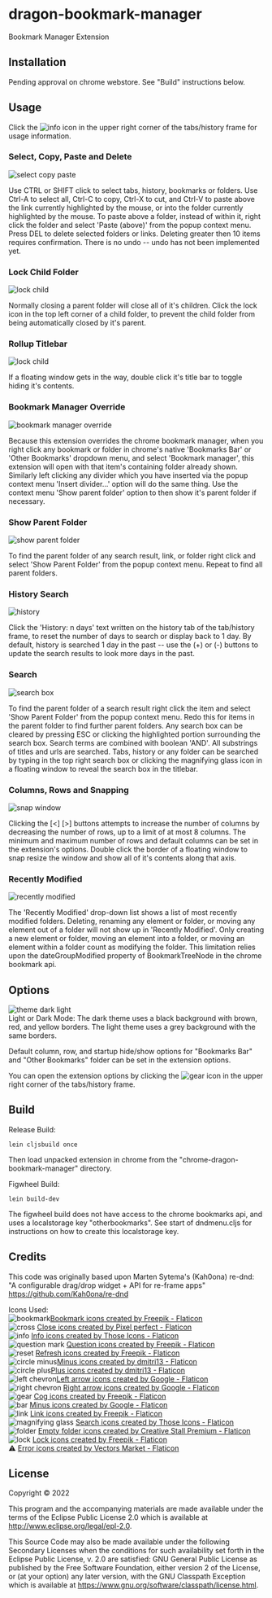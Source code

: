 ﻿# dragon-bookmark-manager

Bookmark Manager Extension

## Installation

Pending approval on chrome webstore. See "Build" instructions below.

## Usage

Click the ![info](/public/images/information.png) icon in the upper right corner of the tabs/history frame for usage information.

### Select, Copy, Paste and Delete
![select copy paste](/public/images/help/select-copy-paste.png)

Use CTRL or SHIFT click to select tabs, history, bookmarks or folders. Use Ctrl-A to select all, Ctrl-C to copy, Ctrl-X to cut, and Ctrl-V to paste above the link currently highlighted by the mouse, or into the folder currently highlighted by the mouse. To paste above a folder, instead of within it, right click the folder and select 'Paste (above)' from the popup context menu. Press DEL to delete selected folders or links. Deleting greater then 10 items requires confirmation. There is no undo -- undo has not been implemented yet.

### Lock Child Folder
![lock child](/public/images/help/lock-child.png)

Normally closing a parent folder will close all of it's children. Click the lock icon in the top left corner of a child folder, to prevent the child folder from being automatically closed by it's parent.

### Rollup Titlebar
![lock child](/public/images/help/rollup.png)

If a floating window gets in the way, double click it's title bar to toggle hiding it's contents.

### Bookmark Manager Override
![bookmark manager override](/public/images/help/bookmark-manager-override.png)

Because this extension overrides the chrome bookmark manager, when you right click any bookmark or folder in chrome's native 'Bookmarks Bar' or 'Other Bookmarks' dropdown menu, and select 'Bookmark manager', this extension will open with that item's containing folder already shown. Similarly left clicking any divider which you have inserted via the popup context menu 'Insert divider...' option will do the same thing. Use the context menu 'Show parent folder' option to then show it's parent folder if necessary.

### Show Parent Folder
![show parent folder](/public/images/help/show-parent-folder.png)

To find the parent folder of any search result, link, or folder right click and select 'Show Parent Folder' from the popup context menu. Repeat to find all parent folders.

### History Search
![history](/public/images/help/history.png)

Click the 'History: n days' text written on the history tab of the tab/history frame, to reset the number of days to search or display back to 1 day. By default, history is searched 1 day in the past -- use the (+) or (-) buttons to update the search results to look more days in the past.

### Search
![search box](/public/images/help/searchbox.png)

To find the parent folder of a search result right click the item and select 'Show Parent Folder' from the popup context menu. Redo this for items in the parent folder to find further parent folders. Any search box can be cleared by pressing ESC or clicking the highlighted portion surrounding the search box. Search terms are combined with boolean 'AND'. All substrings of titles and urls are searched. Tabs, history or any folder can be searched by typing in the top right search box or clicking the magnifying glass icon in a floating window to reveal the search box in the titlebar.

### Columns, Rows and Snapping
![snap window](/public/images/help/snap-window.png)

Clicking the [<] [>] buttons attempts to increase the number of columns by decreasing the number of rows, up to a limit of at most 8 columns. The minimum and maximum number of rows and default columns can be set in the extension's options. Double click the border of a floating window to snap resize the window and show all of it's contents along that axis.

### Recently Modified
![recently modified](/public/images/help/recently-modified.png)

The 'Recently Modified' drop-down list shows a list of most recently modified folders. Deleting, renaming any element or folder, or moving any element out of a folder will not show up in 'Recently Modified'. Only creating a new element or folder, moving an element into a folder, or moving an element within a folder count as modifying the folder. This limitation relies upon the dateGroupModified property of BookmarkTreeNode in the chrome bookmark api.

## Options
![theme dark light](/public/images/help/theme-dark-light.png)  
Light or Dark Mode: The dark theme uses a black background with brown, red, and yellow borders. The light theme uses a grey background with the same borders.

Default column, row, and startup hide/show options for "Bookmarks Bar" and "Other Bookmarks" folder can be set in the extension options.

You can open the extension options by clicking the ![gear](/public/images/gear-option.png) icon in the upper right corner of the tabs/history frame.

## Build
Release Build:

    lein cljsbuild once

Then load unpacked extension in chrome from the "chrome-dragon-bookmark-manager" directory.

Figwheel Build:

    lein build-dev

The figwheel build does not have access to the chrome bookmarks api, and uses a localstorage key "otherbookmarks".
See start of dndmenu.cljs for instructions on how to create this localstorage key. 

## Credits
This code was originally based upon Marten Sytema's (Kah0ona) re-dnd:  
"A configurable drag/drop widget + API for re-frame apps"  
https://github.com/Kah0ona/re-dnd

Icons Used:  
![bookmark](chrome-dragon-bookmark-manager/images/bookmark32.png)[Bookmark icons created by Freepik - Flaticon](https://www.flaticon.com/free-icons/bookmark)  
![cross](/public/images/close16.png) [Close icons created by Pixel perfect - Flaticon](https://www.flaticon.com/free-icons/close)  
![info](/public/images/information.png) [Info icons created by Those Icons - Flaticon](https://www.flaticon.com/free-icons/info)  
![question mark](/chrome-dragon-bookmark-manager/images/help-web-button.png) [Question icons created by Freepik - Flaticon](https://www.flaticon.com/free-icons/question)  
![reset](/chrome-dragon-bookmark-manager/images/refreshing.png) [Refresh icons created by Freepik - Flaticon](https://www.flaticon.com/free-icons/refresh)  
![circle minus](/public/images/circle-minus.png)[Minus icons created by dmitri13 - Flaticon](https://www.flaticon.com/free-icons/minus)  
![circle plus](/public/images/circle-plus.png)[Plus icons created by dmitri13 - Flaticon](https://www.flaticon.com/free-icons/plus)  
![left chevron](/public/images/left-chevron.png)[Left arrow icons created by Google - Flaticon](https://www.flaticon.com/free-icons/left-arrow)  
![right chevron](/public/images/right-chevron.png) [Right arrow icons created by Google - Flaticon](https://www.flaticon.com/free-icons/right-arrow)  
![gear](/public/images/gear-option.png) [Cog icons created by Freepik - Flaticon](https://www.flaticon.com/free-icons/cog)  
![bar](/public/images/minus.png) [Minus icons created by Google - Flaticon](https://www.flaticon.com/free-icons/minus)  
![link](/public/images/link16.png) [Link icons created by Freepik - Flaticon](https://www.flaticon.com/free-icons/link)  
![magnifying glass](/public/images/magnifying-glass.png) [Search icons created by Those Icons - Flaticon](https://www.flaticon.com/free-icons/search)  
![folder](/public/images/folder16.png) [Empty folder icons created by Creative Stall Premium - Flaticon](https://www.flaticon.com/free-icons/empty-folder)  
![lock](/public/images/lock.png) [Lock icons created by Freepik - Flaticon](https://www.flaticon.com/free-icons/lock)  
:warning: [Error icons created by Vectors Market - Flaticon](https://www.flaticon.com/free-icons/error)  

## License

Copyright © 2022

This program and the accompanying materials are made available under the
terms of the Eclipse Public License 2.0 which is available at
http://www.eclipse.org/legal/epl-2.0.

This Source Code may also be made available under the following Secondary
Licenses when the conditions for such availability set forth in the Eclipse
Public License, v. 2.0 are satisfied: GNU General Public License as published by
the Free Software Foundation, either version 2 of the License, or (at your
option) any later version, with the GNU Classpath Exception which is available
at https://www.gnu.org/software/classpath/license.html.

